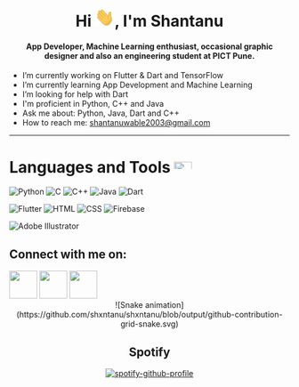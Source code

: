 <div align="center">
<h1 align="center">Hi <img width="35" src="https://github.com/1999AZZAR/1999AZZAR/blob/main/resources/img/waving.gif">, I'm Shantanu</h1>
<h4 align="center">App Developer, Machine Learning enthusiast, occasional graphic designer and also an engineering student at PICT Pune.</h4>
</div>

- I’m currently working on Flutter & Dart and TensorFlow
- I’m currently learning App Development and Machine Learning
- I’m looking for help with Dart
- I'm proficient in Python, C++ and Java
- Ask me about: Python, Java, Dart and C++
- How to reach me: shantanuwable2003@gmail.com
<hr>

# Languages and Tools <img src = "https://media2.giphy.com/media/QssGEmpkyEOhBCb7e1/giphy.gif?cid=ecf05e47a0n3gi1bfqntqmob8g9aid1oyj2wr3ds3mg700bl&rid=giphy.gif" width = 32px height = 20px>
<img src = "https://raw.githubusercontent.com/get-icon/geticon/fc0f660daee147afb4a56c64e12bde6486b73e39/icons/python.svg" alt = "Python" height = 40px> <img src = "https://raw.githubusercontent.com/get-icon/geticon/fc0f660daee147afb4a56c64e12bde6486b73e39/icons/c.svg" alt = "C" height = 40px> <img src = "https://raw.githubusercontent.com/get-icon/geticon/fc0f660daee147afb4a56c64e12bde6486b73e39/icons/c-plusplus.svg" alt = "C++" height = 40px> <img src = "https://raw.githubusercontent.com/get-icon/geticon/fc0f660daee147afb4a56c64e12bde6486b73e39/icons/java.svg" alt = "Java" height = 40px> <img src = "https://raw.githubusercontent.com/get-icon/geticon/fc0f660daee147afb4a56c64e12bde6486b73e39/icons/dart.svg" alt = "Dart" height = 40px> 

<img src = "https://raw.githubusercontent.com/get-icon/geticon/fc0f660daee147afb4a56c64e12bde6486b73e39/icons/flutter.svg" alt = "Flutter" height = 40px>   <img src = "https://raw.githubusercontent.com/get-icon/geticon/fc0f660daee147afb4a56c64e12bde6486b73e39/icons/html-5.svg" alt = "HTML" height = 40px>   <img src = "https://raw.githubusercontent.com/get-icon/geticon/fc0f660daee147afb4a56c64e12bde6486b73e39/icons/css-3.svg" alt = "CSS" height = 40px> <img src = "https://raw.githubusercontent.com/get-icon/geticon/fc0f660daee147afb4a56c64e12bde6486b73e39/icons/firebase-logo.svg" alt = "Firebase" height = 40px>

<img src = "https://raw.githubusercontent.com/get-icon/geticon/fc0f660daee147afb4a56c64e12bde6486b73e39/icons/adobe-illustrator.svg" alt = "Adobe Illustrator" height = 40px>

<h2>Connect with me on:</h2>
<a href="https://instagram.com/shxntanu"><img src="https://upload.wikimedia.org/wikipedia/commons/thumb/a/a5/Instagram_icon.png/2048px-Instagram_icon.png" width="50" height="50"></a>
<a href="https://twitter.com/shxntanu"><img src="https://www.iconpacks.net/icons/2/free-twitter-logo-icon-2429-thumb.png" width="50" height="50"></a>
<a href="https://linkedin.com/in/shxntanu"><img src="https://img.icons8.com/color/512/linkedin.png" width="50" height="50"></a>

<div align="center">
 ![Snake animation](https://github.com/shxntanu/shxntanu/blob/output/github-contribution-grid-snake.svg)

## Spotify

[![spotify-github-profile](https://spotify-github-profile.vercel.app/api/view?uid=vfslkmx2w9y4qb36bdsi10rx9&cover_image=true&theme=default&show_offline=false&background_color=121212&interchange=false)](https://spotify-github-profile.vercel.app/api/view?uid=vfslkmx2w9y4qb36bdsi10rx9&redirect=true)
</div>
